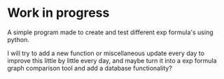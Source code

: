 # Work in progress
A simple program made to create and test different exp formula's using python.

I will try to add a new function or miscellaneous update every day to improve this little by little every day,
and maybe turn it into a exp formula graph comparison tool and add a database functionality?
